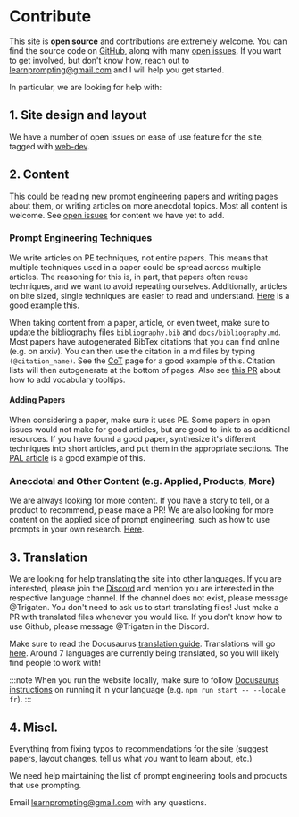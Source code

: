 # Contribute

This site is **open source** and contributions are extremely welcome. 
You can find the source code on [GitHub](https://github.com/trigaten/Learn_Prompting),
along with many [open issues](https://github.com/trigaten/Learn_Prompting/issues). 
If you want to get involved, but don't know how, reach out to learnprompting@gmail.com and I will help you get started.

In particular, we are looking for help with:

## 1. Site design and layout

We have a number of open issues on ease of use feature for the site, tagged with [web-dev](https://github.com/trigaten/Learn_Prompting/issues?q=is%3Aissue+is%3Aopen+label%3Aweb-dev+).

## 2. Content

This could be reading new prompt engineering papers and writing pages about them,
or writing articles on more anecdotal topics. Most all content is welcome. See [open
issues](https://github.com/trigaten/Learn_Prompting/issues) for content we have yet to add.

### Prompt Engineering Techniques

We write articles on PE techniques, not entire papers. This means that multiple techniques used in a paper could be spread across multiple articles. The reasoning for this is, in part, that papers often reuse techniques, and we want to avoid repeating ourselves. Additionally, articles on bite sized, single techniques are easier to read and understand. [Here](https://learnprompting.org/docs/basics/instructions) is a good example this.

When taking content from a paper, article, or even tweet, make sure to update the bibliography files `bibliography.bib` and `docs/bibliography.md`. Most papers have autogenerated BibTex citations that you can find online (e.g. on arxiv). You can then use the citation in a md files by typing `(@citation_name)`. See the [CoT](https://github.com/trigaten/Learn_Prompting/blob/main/docs/intermediate/chain_of_thought.md) page for a good example of this. Citation lists will then autogenerate at the bottom of pages. Also see [this PR](https://github.com/trigaten/Learn_Prompting/pull/283) about how to add vocabulary tooltips.


#### Adding Papers

When considering a paper, make sure it uses PE. Some papers in open issues would not 
make for good articles, but are good to link to as additional resources. If you have
found a good paper, synthesize it's different techniques into short articles, and put them in the appropriate sections. The [PAL article](https://learnprompting.org/docs/advanced_applications/pal) is a good example of this. 

### Anecdotal and Other Content (e.g. Applied, Products, More)

We are always looking for more content. If you have a story to tell, or a product to recommend, please make a PR! We are also looking for more content on the applied side of prompt engineering, such as how to use prompts in your own research. [Here](https://learnprompting.org/docs/applied_prompting/build_chatgpt).

## 3. Translation

We are looking for help translating the site into other languages. If you are interested, please join the [Discord](https://learnprompting.org/discord) and mention you are interested in the respective language channel. If the channel does not exist, please message @Trigaten. You don't need to ask us to start translating files! Just make a PR with translated files whenever you would like. If you don't know how to use Github, please message @Trigaten in the Discord.

Make sure to read the Docusaurus [translation guide](https://docusaurus.io/docs/i18n/introduction). Translations will go [here](https://github.com/trigaten/Learn_Prompting/tree/main/i18n). Around 7 languages are currently being translated, so you will likely find people to work with! 

:::note
When you run the website locally, make sure to follow [Docusaurus instructions](https://docusaurus.io/docs/i18n/tutorial#start-your-site) on running it in your language (e.g. `npm run start -- --locale fr`).
:::

## 4. Miscl.

Everything from fixing typos to recommendations for the site (suggest papers, 
layout changes, tell us what you want to learn about, etc.)

We need help maintaining the list of prompt engineering tools and products that use prompting.


Email learnprompting@gmail.com with any questions.
